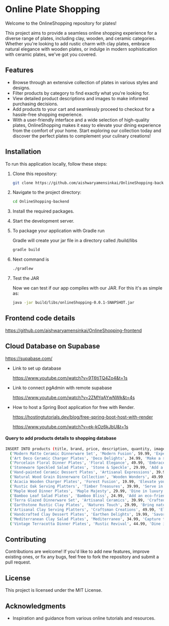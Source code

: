 # Online Plate Shopping

Welcome to the OnlineShopping repository for plates!

This project aims to provide a seamless online shopping experience for a diverse range of plates, including clay, wooden, and ceramic categories. Whether you're looking to add rustic charm with clay plates, embrace natural elegance with wooden plates, or indulge in modern sophistication with ceramic plates, we've got you covered.

## Features

- Browse through an extensive collection of plates in various styles and designs.
- Filter products by category to find exactly what you're looking for.
- View detailed product descriptions and images to make informed purchasing decisions.
- Add products to your cart and seamlessly proceed to checkout for a hassle-free shopping experience.
- With a user-friendly interface and a wide selection of high-quality plates, OnlineShopping makes it easy to elevate your dining experience from the comfort of your home. Start exploring our collection today and discover the perfect plates to complement your culinary creations!


## Installation

To run this application locally, follow these steps:

1. Clone this repository:
    ```bash
    git clone https://github.com/aishwaryamensinkai/OnlineShopping-backend.git

2. Navigate to the project directory:
    ```bash
    cd OnlineShopping-backend
3. Install the required packages.
4. Start the development server.
5. To package your application with Gradle run

   Gradle will create your jar file in a directory called /build/libs
    ```bash
    gradle build
6. Next command is
    ```bash
    ./gradlew
7. Test the JAR

    Now we can test if our app compiles with our JAR. For this it's as simple as:
    ```bash
    java -jar build/libs/onlineShopping-0.0.1-SNAPSHOT.jar


## Frontend code details
https://github.com/aishwaryamensinkai/OnlineShopping-frontend

## Cloud Database on Supabase
  https://supabase.com/
- Link to set up database

  https://www.youtube.com/watch?v=9T6tjTQ4Zo4&t=1s
- Link to connect pgAdmin with remote supabase

  https://www.youtube.com/watch?v=2ZMYqAYwNWk&t=4s
- How to host a Spring Boot application for free with Render.

  https://hostingtutorials.dev/blog/free-spring-boot-host-with-render

  https://www.youtube.com/watch?v=ek-kOz6kJbU&t=1s

#### Query to add products details to shopping database
```bash
INSERT INTO products (title, brand, price, description, quantity, image, category) VALUES
  ('Modern Matte Ceramic Dinnerware Set', 'Modern Fusion', 59.99, 'Experience contemporary dining with our Modern Matte Ceramic Dinnerware Set, featuring sleek lines and a matte finish for a minimalist yet sophisticated tabletop aesthetic.', 30, 'ceramic1.jpg', 'Ceramic'),
  ('Art Deco Ceramic Charger Plates', 'Deco Delights', 34.99, 'Make a statement with our Art Deco Ceramic Charger Plates, inspired by the glamour of the Art Deco era and crafted with exquisite detailing for an opulent dining experience.', 70, 'ceramic2.jpg', 'Ceramic'),
  ('Porcelain Floral Dinner Plates', 'Floral Elegance', 49.99, 'Embrace timeless beauty with our Porcelain Floral Dinner Plates, adorned with delicate floral motifs and crafted from fine porcelain for an enchanting dining affair.', 50, 'ceramic3.jpg', 'Ceramic'),
  ('Stoneware Speckled Salad Plates', 'Stone & Speckle', 29.99, 'Add a touch of rustic charm to your salads with our Stoneware Speckled Salad Plates, featuring speckled glaze and sturdy stoneware construction for both style and durability.', 90, 'ceramic4.jpg', 'Ceramic'),
  ('Hand-painted Ceramic Dessert Plates', 'Artisanal Expressions', 39.99, 'Indulge your sweet tooth with our Hand-painted Ceramic Dessert Plates, each piece handcrafted and adorned with intricate designs for a delightful dessert experience.', 40, 'ceramic5.jpg', 'Ceramic'),
  ('Natural Wood Grain Dinnerware Collection', 'Wooden Wonders', 49.99, 'Discover the warmth of our Natural Wood Grain Dinnerware Collection, showcasing the beauty of wood grain patterns and organic textures.', 40, 'woodenplate1.jpg', 'Wooden'),
  ('Acacia Wooden Charger Plates', 'Forest Fusion', 19.99, 'Elevate your table settings with our Acacia Wooden Charger Plates, crafted from sustainable acacia wood for a touch of natural elegance.', 90, 'woodenplate2.jpg', 'Wooden'),
  ('Rustic Oak Serving Platters', 'Timber Treasures', 39.99, 'Serve in style with our Rustic Oak Serving Platters, featuring rugged oak wood and artisanal craftsmanship for a timeless appeal.', 60, 'woodenplate3.jpg', 'Wooden'),
  ('Maple Wood Dinner Plates', 'Maple Majesty', 29.99, 'Dine in luxury with our Maple Wood Dinner Plates, boasting the smooth grain and rich tones of maple wood for a sophisticated tabletop experience.', 80, 'woodenplate4.jpg', 'Wooden'),
  ('Bamboo Leaf Salad Plates', 'Bamboo Bliss', 24.99, 'Add an eco-friendly touch to your salads with our Bamboo Leaf Salad Plates, crafted from sustainable bamboo leaves and infused with natural charm.', 100, 'woodenplate5.jpg', 'Wooden'),
  ('Terra Glazed Dinnerware Set', 'Artisanal Ceramics', 39.99, 'Crafted with natural clay, our Terra Glazed Dinnerware Set exudes an earthy charm, perfect for those seeking rustic elegance in their dining experience.', 50, 'clay1.jpg', 'Clay'),
  ('Earthstone Rustic Clay Plates', 'Natures Touch', 29.99, 'Bring nature to your table our very Earthstone Rustic Clay Plates, each piece showcasing unique textures and rustic appeal.', 100, 'clay2.jpg', 'Clay'),
  ('Artisanal Clay Serving Platters', 'Craftsman Creations', 49.99, 'Elevate your hosting game with our Artisanal Clay Serving Platters, handcrafted to perfection for a truly unique dining experience.', 30, 'clay3.jpg', 'Clay'),
  ('Handcrafted Clay Dessert Plates', 'Earthen Delights', 19.99, 'Savor your sweets with our Handcrafted Clay Dessert Plates, featuring delicate designs and artisanal craftsmanship.', 80, 'clay4.jpg', 'Clay'),
  ('Mediterranean Clay Salad Plates', 'Mediterraneo', 34.99, 'Capture the essence of the Mediterranean with our Clay Salad Plates, inspired by sun-soaked terracotta hues and coastal charm.', 60, 'clay5.jpg', 'Clay'),
  ('Vintage Terracotta Dinner Plates', 'Rustic Revival', 44.99, 'Dine in timeless style with our Vintage Terracotta Dinner Plates, reminiscent of ancient pottery and imbued with rustic character.', 70, 'clay6.jpg', 'Clay');
```

## Contributing
Contributions are welcome! If you'd like to add new features, improve existing ones, or fix any bugs, feel free to fork the repository and submit a pull request.

## License
This project is licensed under the MIT License.

## Acknowledgments

- Inspiration and guidance from various online tutorials and resources.
